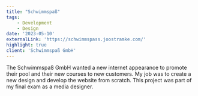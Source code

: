 ```yaml
---
title: "Schwimmspaß"
tags: 
    - Development
    - Design
date: '2023-05-10'
externalLink: 'https://schwimmspass.joostramke.com/'
highlight: true
client: 'Schwimmspaß GmbH'
---
```


The Schwimmspaß GmbH wanted a new internet appearance to promote their pool and their new courses to new customers. My job was to create a new design and develop the website from scratch. This project was part of my final exam as a media designer.